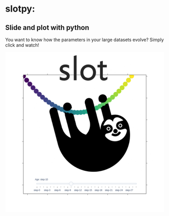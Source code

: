 # slotpy:
## Slide and plot with python

You want to know how the parameters in your large datasets evolve?
Simply click and watch!

![alt text](https://github.com/Chia-vie/Group-34/blob/develop/slot_logo%20(1)%20(2).png)



